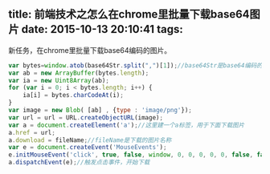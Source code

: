 title: 前端技术之怎么在chrome里批量下载base64图片
date: 2015-10-13 20:10:41
tags:
---
新任务，在chrome里批量下载base64编码的图片。

```javascript
var bytes=window.atob(base64Str.split(",")[1]);//base64Str是base64编码的字符串
var ab = new ArrayBuffer(bytes.length);
var ia = new Uint8Array(ab);
for (var i = 0; i < bytes.length; i++) {
    ia[i] = bytes.charCodeAt(i);
}
var image = new Blob( [ab] , {type : 'image/png'});
var url = url = URL.createObjectURL(image);
var a = document.createElement('a');//这里建一个a标签，用于下面下载图片
a.href = url;
a.download = fileName;//fileName是下载的图片名称
var e = document.createEvent('MouseEvents');
e.initMouseEvent('click', true, false, window, 0, 0, 0, 0, 0, false, false, false, false, 0, null);
a.dispatchEvent(e);//触发点击事件，开始下载

```
